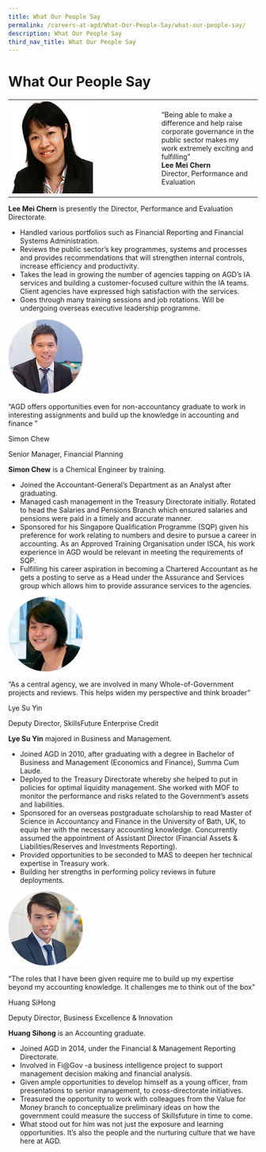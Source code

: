 ```yaml
---
title: What Our People Say
permalink: /careers-at-agd/What-Our-People-Say/what-our-people-say/
description: What Our People Say
third_nav_title: What Our People Say
---
```

What Our People Say
===================
<table>
		<tr><td width="60%">
<img src ="/images/CareersAGD/What%20Our%20People%20Say/wops-1.jpg" style="width:auto;" alt="Lee Mei Chern"/></td>
<td>
“Being able to make a difference and help raise corporate governance in the public sector makes my work extremely exciting and fulfilling”
<br>
<b>Lee Mei Chern</b>
<br>
Director, Performance and Evaluation</td></tr>
</table>





**Lee Mei Chern** is presently the Director, Performance and Evaluation Directorate.

*   Handled various portfolios such as Financial Reporting and Financial Systems Administration.
*   Reviews the public sector’s key programmes, systems and processes and provides recommendations that will strengthen internal controls, increase efficiency and productivity.
*   Takes the lead in growing the number of agencies tapping on AGD’s IA services and building a customer-focused culture within the IA teams. Client agencies have expressed high satisfaction with the services.
*   Goes through many training sessions and job rotations. Will be undergoing overseas executive leadership programme.

![Simon Chew](/images/CareersAGD/What%20Our%20People%20Say/wops-2.png)

“AGD offers opportunities even for non-accountancy graduate to work in interesting assignments and build up the knowledge in accounting and finance ”

Simon Chew

Senior Manager, Financial Planning

**Simon Chew** is a Chemical Engineer by training.

*   Joined the Accountant-General’s Department as an Analyst after graduating.
*   Managed cash management in the Treasury Directorate initially. Rotated to head the Salaries and Pensions Branch which ensured salaries and pensions were paid in a timely and accurate manner.
*   Sponsored for his Singapore Qualification Programme (SQP) given his preference for work relating to numbers and desire to pursue a career in accounting. As an Approved Training Organisation under ISCA, his work experience in AGD would be relevant in meeting the requirements of SQP.
*   Fulfilling his career aspiration in becoming a Chartered Accountant as he gets a posting to serve as a Head under the Assurance and Services group which allows him to provide assurance services to the agencies.

![Lye Su Yin](/images/CareersAGD/What%20Our%20People%20Say/wops-3.png)

“As a central agency, we are involved in many Whole-of-Government projects and reviews. This helps widen my perspective and think broader”

Lye Su Yin

Deputy Director, SkillsFuture Enterprise Credit

**Lye Su Yin** majored in Business and Management.

*   Joined AGD in 2010, after graduating with a degree in Bachelor of Business and Management (Economics and Finance), Summa Cum Laude.
*   Deployed to the Treasury Directorate whereby she helped to put in policies for optimal liquidity management. She worked with MOF to monitor the performance and risks related to the Government’s assets and liabilities.
*   Sponsored for an overseas postgraduate scholarship to read Master of Science in Accountancy and Finance in the University of Bath, UK, to equip her with the necessary accounting knowledge. Concurrently assumed the appointment of Assistant Director (Financial Assets & Liabilities/Reserves and Investments Reporting).
*   Provided opportunities to be seconded to MAS to deepen her technical expertise in Treasury work.
*   Building her strengths in performing policy reviews in future deployments.

![Huang SiHong](/images/CareersAGD/What%20Our%20People%20Say/wops-4.png)

“The roles that I have been given require me to build up my expertise beyond my accounting knowledge. It challenges me to think out of the box”

Huang SiHong  

Deputy Director, Business Excellence & Innovation

**Huang Sihong** is an Accounting graduate.

*   Joined AGD in 2014, under the Financial & Management Reporting Directorate.
*   Involved in Fi@Gov -a business intelligence project to support management decision making and financial analysis.
*   Given ample opportunities to develop himself as a young officer, from presentations to senior management, to cross-directorate initiatives.
*   Treasured the opportunity to work with colleagues from the Value for Money branch to conceptualize preliminary ideas on how the government could measure the success of Skillsfuture in time to come.
*   What stood out for him was not just the exposure and learning opportunities. It’s also the people and the nurturing culture that we have here at AGD.